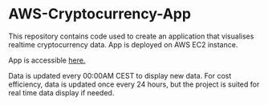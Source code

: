 # AWS-Cryptocurrency-App
This repository contains code used to create an application that visualises realtime cryptocurrency data. App is deployed on AWS EC2 instance.

App is accessible [here.](http://51.20.138.217:8050/)

Data is updated every 00:00AM CEST to display new data. For cost efficiency, data is updated once every 24 hours, but the project is suited for real time data display if needed.
